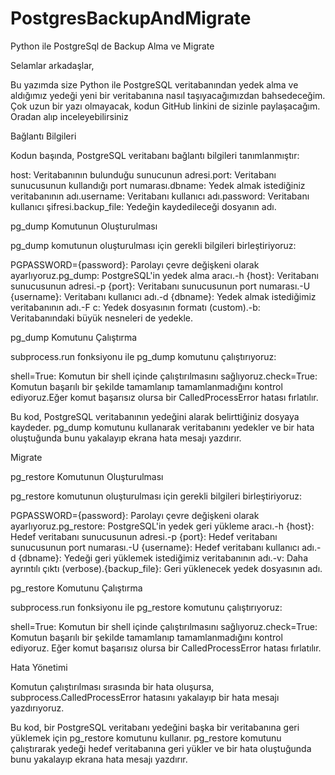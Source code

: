 # PostgresBackupAndMigrate
Python ile PostgreSql de Backup Alma ve Migrate

Selamlar arkadaşlar,

Bu yazımda size Python ile PostgreSQL veritabanından yedek alma ve aldığımız yedeği yeni bir veritabanına nasıl taşıyacağımızdan bahsedeceğim. Çok uzun bir yazı olmayacak, kodun GitHub linkini de sizinle paylaşacağım. Oradan alıp inceleyebilirsiniz



Bağlantı Bilgileri

Kodun başında, PostgreSQL veritabanı bağlantı bilgileri tanımlanmıştır:

host: Veritabanının bulunduğu sunucunun adresi.port: Veritabanı sunucusunun kullandığı port numarası.dbname: Yedek almak istediğiniz veritabanının adı.username: Veritabanı kullanıcı adı.password: Veritabanı kullanıcı şifresi.backup_file: Yedeğin kaydedileceği dosyanın adı.



pg_dump Komutunun Oluşturulması

pg_dump komutunun oluşturulması için gerekli bilgileri birleştiriyoruz:

PGPASSWORD={password}: Parolayı çevre değişkeni olarak ayarlıyoruz.pg_dump: PostgreSQL'in yedek alma aracı.-h {host}: Veritabanı sunucusunun adresi.-p {port}: Veritabanı sunucusunun port numarası.-U {username}: Veritabanı kullanıcı adı.-d {dbname}: Yedek almak istediğimiz veritabanının adı.-F c: Yedek dosyasının formatı (custom).-b: Veritabanındaki büyük nesneleri de yedekle.



pg_dump Komutunu Çalıştırma

subprocess.run fonksiyonu ile pg_dump komutunu çalıştırıyoruz:

shell=True: Komutun bir shell içinde çalıştırılmasını sağlıyoruz.check=True: Komutun başarılı bir şekilde tamamlanıp tamamlanmadığını kontrol ediyoruz.Eğer komut başarısız olursa bir CalledProcessError hatası fırlatılır.

Bu kod, PostgreSQL veritabanının yedeğini alarak belirttiğiniz dosyaya kaydeder. pg_dump komutunu kullanarak veritabanını yedekler ve bir hata oluştuğunda bunu yakalayıp ekrana hata mesajı yazdırır.

Migrate



pg_restore Komutunun Oluşturulması

pg_restore komutunun oluşturulması için gerekli bilgileri birleştiriyoruz:

PGPASSWORD={password}: Parolayı çevre değişkeni olarak ayarlıyoruz.pg_restore: PostgreSQL'in yedek geri yükleme aracı.-h {host}: Hedef veritabanı sunucusunun adresi.-p {port}: Hedef veritabanı sunucusunun port numarası.-U {username}: Hedef veritabanı kullanıcı adı.-d {dbname}: Yedeği geri yüklemek istediğimiz veritabanının adı.-v: Daha ayrıntılı çıktı (verbose).{backup_file}: Geri yüklenecek yedek dosyasının adı.



pg_restore Komutunu Çalıştırma

subprocess.run fonksiyonu ile pg_restore komutunu çalıştırıyoruz:

shell=True: Komutun bir shell içinde çalıştırılmasını sağlıyoruz.check=True: Komutun başarılı bir şekilde tamamlanıp tamamlanmadığını kontrol ediyoruz. Eğer komut başarısız olursa bir CalledProcessError hatası fırlatılır.



Hata Yönetimi

Komutun çalıştırılması sırasında bir hata oluşursa, subprocess.CalledProcessError hatasını yakalayıp bir hata mesajı yazdırıyoruz.



Bu kod, bir PostgreSQL veritabanı yedeğini başka bir veritabanına geri yüklemek için pg_restore komutunu kullanır. pg_restore komutunu çalıştırarak yedeği hedef veritabanına geri yükler ve bir hata oluştuğunda bunu yakalayıp ekrana hata mesajı yazdırır.